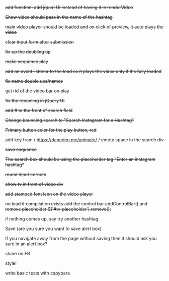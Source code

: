 ~~add function: add jqueri UI instead of having it in renderVideo~~

~~Show video should pass in the name of the hashtag~~

~~main video player should be loaded and on click of preview, it auto plays the video~~

~~clear input form after submission~~

~~fix up the doubling up~~

~~make sequence play~~

~~add an event listener to the load so it plays the video only if it's fully loaded~~

~~fix name double ups/names~~

~~get rid of the video bar on play~~

~~fix the renaming in jQuery UI~~

~~add # to the front of search field~~

~~Change bouncing search to "Search Instagram for a Hashtag"~~

~~Primary button color for the play button, red~~

~~add key fram / https://daneden.me/animate/ / empty space in the search div~~

~~save sequence~~

~~The search box should be using the placeholder tag "Enter an instagram hashtag"~~

~~round input corners~~

~~show tv in front of video div~~

~~add stamped font icon on the video player~~

~~on load if compilation exists add the control bar addControlBar() and remove placeholder $('#tv-placeholder').remove();~~

if nothing comes up, say try another hashtag

Save (are you sure you want to save alert box)

If you navigate away from the page without saving then it should ask you sure in an alert box?

share on FB

style!

write basic tests with capybara





